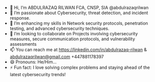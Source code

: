 - 👋 Hi, I’m ABDULRAZAQ RILWAN FCA, CNSP, SIA @abdulrazaqrilwan
- 👀 I’m passionate about Cybersecurity, threat detection, and incident response.
- 🌱 I’m enhancing my skills in Network security protocols, penetration testing, and advanced cybersecurity techniques.
- 💞️ I’m looking to collaborate on Projects involving cybersecurity measures, secure communication protocols, and vulnerability assessments
- 📫 You can reach me at https://linkedin.com/in/abdulrazaq-rilwan & abdulrazaqrilwan@gmail.com +447881178397
- 😄 Pronouns: He/Him...
- ⚡ Fun fact:  I love solving complex problems and staying ahead of the latest cybersecurity trends!

<!---
abdulrazaqrilwan is a ✨ special ✨ repository because its `README.md` (this file) appears on your GitHub profile.
You can click the Preview link to take a look at your changes.
--->
